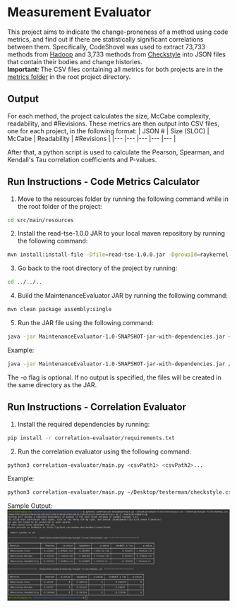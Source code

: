 # Measurement Evaluator
This project aims to indicate the change-proneness of a method using code metrics,
and find out if there are statistically significant correlations between them. Specifically, CodeShovel was used to 
extract 73,733 methods from [Hadoop](https://github.com/apache/hadoop) and 
3,733 methods from [Checkstyle](https://github.com/checkstyle/checkstyle) into JSON files that contain their bodies and 
change histories.
<br>
<strong>Important: </strong> The CSV files containing all metrics for both projects are in the <u>metrics folder</u> in the root project directory.
## Output
For each method, the project calculates the size, McCabe complexity, readability, and #Revisions. These metrics are then
output into CSV files, one for each project, in the following format:
|  JSON # 	|   Size (SLOC) 	|   McCabe  	|   Readability 	|   #Revisions  	|
|---	|---	|---	|---	|---	|

After that, a python script is used to calculate the Pearson, Spearman, and Kendall's Tau correlation coefficients and
P-values.
## Run Instructions - Code Metrics Calculator
1. Move to the resources folder by running the following command while in the root folder of the project:
```bash
cd src/main/resources
```
2. Install the read-tse-1.0.0 JAR to your local maven repository by running the following command:
```bash
mvn install:install-file -Dfile=read-tse-1.0.0.jar -DgroupId=raykernel.apps -DartifactId=readability -Dversion=1.0 -Dpackaging=jar
```
3. Go back to the root directory of the project by running:
```bash
cd ../../..
```
4. Build the MaintenanceEvaluator JAR by running the following command:
```bash
mvn clean package assembly:single
```
5. Run the JAR file using the following command:
```bash
java -jar MaintenanceEvaluator-1.0-SNAPSHOT-jar-with-dependencies.jar <inputDirectory1> <inputDirectory2>... -o <outputDirectory>
```
Example: 
```bash
java -jar MaintenanceEvaluator-1.0-SNAPSHOT-jar-with-dependencies.jar /home/khalidzahra/Desktop/data/checkstyle/ /home/khalidzahra/Desktop/data/hadoop/ -o /home/khalidzahra/Desktop/output-files
```
The -o flag is optional. If no output is specified, the files will be created in the same directory as the JAR.
## Run Instructions - Correlation Evaluator
1. Install the required dependencies by running:
```bash
pip install -r correlation-evaluator/requirements.txt
```
2. Run the correlation evaluator using the following command:
```bash
python3 correlation-evaluator/main.py <csvPath1> <csvPath2>...
``` 
Example:
```bash
python3 correlation-evaluator/main.py ~/Desktop/testerman/checkstyle.csv ~/Desktop/testerman/hadoop.csv
```
Sample Output:
![Correlation evaluator sample output](imgs/correlation-evaluator-sample-output.png)